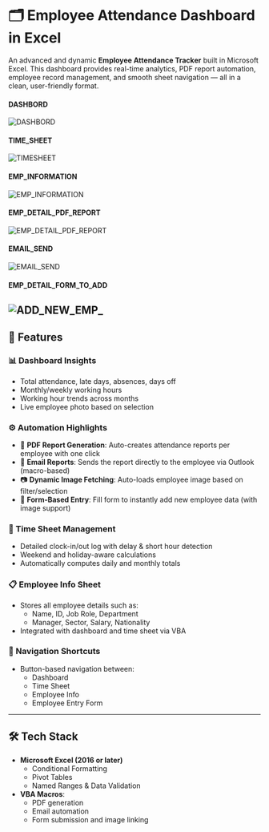 
# 🗂️ Employee Attendance Dashboard in Excel

An advanced and dynamic **Employee Attendance Tracker** built in Microsoft Excel. This dashboard provides real-time analytics, PDF report automation, employee record management, and smooth sheet navigation — all in a clean, user-friendly format.

#### DASHBORD
![DASHBORD](https://raw.githubusercontent.com/amitpachpute2510/ProjectImages/f7d10aa3dd04647a6309da1113af91e95fcccdc8/dashboard_preview.JPG)
#### TIME_SHEET
![TIMESHEET](https://raw.githubusercontent.com/amitpachpute2510/ProjectImages/refs/heads/main/Time_sheet.JPG)
#### EMP_INFORMATION
![EMP_INFORMATION](https://raw.githubusercontent.com/amitpachpute2510/ProjectImages/refs/heads/main/EMP_INFORMATION.JPG)
#### EMP_DETAIL_PDF_REPORT
![EMP_DETAIL_PDF_REPORT](https://raw.githubusercontent.com/amitpachpute2510/ProjectImages/refs/heads/main/_EMP_DETAIL_PDF_DASHBORD.JPG)
#### EMAIL_SEND
![EMAIL_SEND](https://raw.githubusercontent.com/amitpachpute2510/Excel_DashBords_Projects/refs/heads/main/EMAIL_SEND.JPG)
#### EMP_DETAIL_FORM_TO_ADD
![ADD_NEW_EMP_](https://raw.githubusercontent.com/amitpachpute2510/ProjectImages/refs/heads/main/FORM.JPG)
---

## 🚀 Features

### 📊 Dashboard Insights
- Total attendance, late days, absences, days off
- Monthly/weekly working hours
- Working hour trends across months
- Live employee photo based on selection

### ⚙️ Automation Highlights
- 🔄 **PDF Report Generation**: Auto-creates attendance reports per employee with one click
- 📧 **Email Reports**: Sends the report directly to the employee via Outlook (macro-based)
- 📷 **Dynamic Image Fetching**: Auto-loads employee image based on filter/selection
- 📝 **Form-Based Entry**: Fill form to instantly add new employee data (with image support)

### 📅 Time Sheet Management
- Detailed clock-in/out log with delay & short hour detection
- Weekend and holiday-aware calculations
- Automatically computes daily and monthly totals

### 📋 Employee Info Sheet
- Stores all employee details such as:
  - Name, ID, Job Role, Department
  - Manager, Sector, Salary, Nationality
- Integrated with dashboard and time sheet via VBA

### 🧭 Navigation Shortcuts
- Button-based navigation between:
  - Dashboard
  - Time Sheet
  - Employee Info
  - Employee Entry Form

---

## 🛠️ Tech Stack

- **Microsoft Excel (2016 or later)**
  - Conditional Formatting
  - Pivot Tables
  - Named Ranges & Data Validation
- **VBA Macros**:
  - PDF generation
  - Email automation
  - Form submission and image linking


